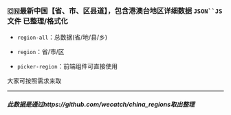 ### 🇨🇳最新中国【省、市、区县道】，包含港澳台地区详细数据 `JSON``JS`文件 已整理/格式化

- `region-all`：总数据(省/地/县/乡)
- `region`：省/市/区

- `picker-region`：前端组件可直接使用

大家可按照需求来取

---

##### 此数据是通过https://github.com/wecatch/china_regions取出整理



